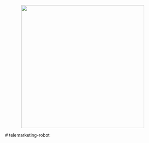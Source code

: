 <p align="center">
    <br>
    <img src="docs/_static/logo_final.png" width="400"/>
    <br>
<p>
# telemarketing-robot
